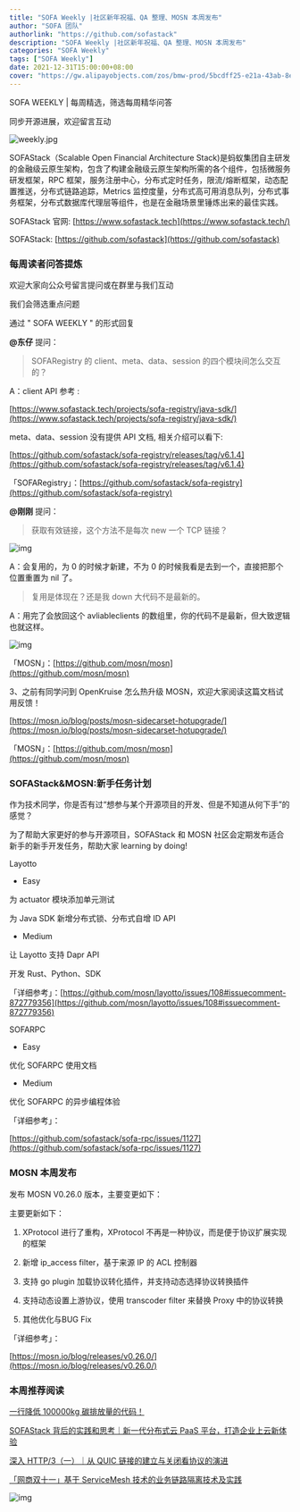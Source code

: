 ```yaml
---
title: "SOFA Weekly |社区新年祝福、QA 整理、MOSN 本周发布"
author: "SOFA 团队"
authorlink: "https://github.com/sofastack"
description: "SOFA Weekly |社区新年祝福、QA 整理、MOSN 本周发布"
categories: "SOFA Weekly"
tags: ["SOFA Weekly"]
date: 2021-12-31T15:00:00+08:00
cover: "https://gw.alipayobjects.com/zos/bmw-prod/5bcdff25-e21a-43ab-8e34-04305cd379ae.webp"
---
```


SOFA WEEKLY | 每周精选，筛选每周精华问答

同步开源进展，欢迎留言互动

![weekly.jpg](https://gw.alipayobjects.com/zos/bmw-prod/5bcdff25-e21a-43ab-8e34-04305cd379ae.webp)

SOFAStack（Scalable Open Financial Architecture Stack)是蚂蚁集团自主研发的金融级云原生架构，包含了构建金融级云原生架构所需的各个组件，包括微服务研发框架，RPC 框架，服务注册中心，分布式定时任务，限流/熔断框架，动态配置推送，分布式链路追踪，Metrics 监控度量，分布式高可用消息队列，分布式事务框架，分布式数据库代理层等组件，也是在金融场景里锤炼出来的最佳实践。

SOFAStack 官网: [https://www.sofastack.tech](https://www.sofastack.tech/)

SOFAStack: [https://github.com/sofastack](https://github.com/sofastack)

### 每周读者问答提炼

欢迎大家向公众号留言提问或在群里与我们互动

我们会筛选重点问题

通过 " SOFA WEEKLY " 的形式回复

**@东仔** 提问：

>SOFARegistry 的 client、meta、data、session 的四个模块间怎么交互的？

A：client API 参考 :

[https://www.sofastack.tech/projects/sofa-registry/java-sdk/](https://www.sofastack.tech/projects/sofa-registry/java-sdk/)

meta、data、session 没有提供 API 文档, 相关介绍可以看下:

[https://github.com/sofastack/sofa-registry/releases/tag/v6.1.4](https://github.com/sofastack/sofa-registry/releases/tag/v6.1.4)

「SOFARegistry」：[https://github.com/sofastack/sofa-registry](https://github.com/sofastack/sofa-registry)

**@刚刚** 提问：

>获取有效链接，这个方法不是每次 new 一个 TCP 链接？

![img](https://gw.alipayobjects.com/mdn/rms_1c90e8/afts/img/A*Z9DZTawcyHUAAAAAAAAAAAAAARQnAQ)

A：会复用的，为 0 的时候才新建，不为 0 的时候我看是去到一个，直接把那个位置重置为 nil 了。

>复用是体现在？还是我 down 大代码不是最新的。

A：用完了会放回这个 avliableclients 的数组里，你的代码不是最新，但大致逻辑也就这样。

![img](https://gw.alipayobjects.com/mdn/rms_1c90e8/afts/img/A*gSYSQ5zbdbMAAAAAAAAAAAAAARQnAQ)

「MOSN」：[https://github.com/mosn/mosn](https://github.com/mosn/mosn)

3、之前有同学问到 OpenKruise 怎么热升级 MOSN，欢迎大家阅读这篇文档试用反馈！

[https://mosn.io/blog/posts/mosn-sidecarset-hotupgrade/](https://mosn.io/blog/posts/mosn-sidecarset-hotupgrade/)

「MOSN」：[https://github.com/mosn/mosn](https://github.com/mosn/mosn)

### SOFAStack&MOSN:新手任务计划 

作为技术同学，你是否有过“想参与某个开源项目的开发、但是不知道从何下手”的感觉？

为了帮助大家更好的参与开源项目，SOFAStack 和 MOSN 社区会定期发布适合新手的新手开发任务，帮助大家 learning by doing!

Layotto

- Easy

为 actuator 模块添加单元测试

为 Java SDK 新增分布式锁、分布式自增 ID API

- Medium

让 Layotto 支持 Dapr API

开发 Rust、Python、SDK

「详细参考」：[https://github.com/mosn/layotto/issues/108#issuecomment-872779356](https://github.com/mosn/layotto/issues/108#issuecomment-872779356)

SOFARPC

- Easy

优化 SOFARPC 使用文档

- Medium

优化 SOFARPC 的异步编程体验

「详细参考」：

[https://github.com/sofastack/sofa-rpc/issues/1127](https://github.com/sofastack/sofa-rpc/issues/1127)

### MOSN 本周发布

发布 MOSN V0.26.0 版本，主要变更如下：

主要更新如下：

1. XProtocol 进行了重构，XProtocol 不再是一种协议，而是便于协议扩展实现的框架

2. 新增 ip_access filter，基于来源 IP 的 ACL 控制器

3. 支持 go plugin 加载协议转化插件，并支持动态选择协议转换插件

4. 支持动态设置上游协议，使用 transcoder filter 来替换 Proxy 中的协议转换

5. 其他优化与BUG Fix

「详细参考」：

[https://mosn.io/blog/releases/v0.26.0/](https://mosn.io/blog/releases/v0.26.0/)

### 本周推荐阅读

[一行降低 100000kg 碳排放量的代码！](https://mp.weixin.qq.com/s?__biz=MzUzMzU5Mjc1Nw==&mid=2247499661&idx=1&sn=7c609883a7fd3b6f738bd0c13b82d8e5&chksm=faa31057cdd49941e00d39e0df6dd2e8c91050c0cb33bad124983cd8d732c6f5f2fc0bbdba49&scene=21)

[SOFAStack 背后的实践和思考｜新一代分布式云 PaaS 平台，打造企业上云新体验](https://mp.weixin.qq.com/s?__biz=MzUzMzU5Mjc1Nw==&mid=2247499590&idx=1&sn=14b9652c41e39bd06e4511b632b16fd2&chksm=faa3109ccdd4998a0d0495638fa53f38d5d062d80fdb0d2524e965aa3dea8a289150ddcec456&scene=21)

[深入 HTTP/3（一）｜从 QUIC 链接的建立与关闭看协议的演进](https://mp.weixin.qq.com/s?__biz=MzUzMzU5Mjc1Nw==&mid=2247499565&idx=1&sn=00a26362451ee3bbc8ee82588514eb52&chksm=faa310f7cdd499e15e39f1cfc32644cb175340f26148cab50ca90f973e786c5ef4d8cb025580&scene=21)

[「网商双十一」基于 ServiceMesh 技术的业务链路隔离技术及实践](https://mp.weixin.qq.com/s?__biz=MzUzMzU5Mjc1Nw==&mid=2247499337&idx=1&sn=a0f3965f5989858c7e50763e696c9c53&chksm=faa31193cdd49885045adfce40c76e7cde9b689203845f2f674c24f379c246868d272c8adcbd&scene=21t)

![img](https://gw.alipayobjects.com/zos/bmw-prod/75d7bde6-1f48-4f28-80a4-215f8ec811bd.webp)
